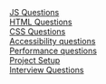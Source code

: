 <html>
<head>
</head>
<body>
<a href="/src/js/jsqanda.md"> JS Questions </a> <br>
<a href="/src/html/htmlqanda.md">  HTML Questions</a> <br>
<a href="/src/css/cssqanda.md"> CSS Questions</a> <br>
<a href="/src/accessibility/accessibilityqanda.md"> Accessibility questions</a> <br>
<a href="/src/performance/performanceqanda.md"> Performance questions </a> <br>
<a href="/src/projectSetup/projectSetup.md">Project Setup </a> <br>
<a href="/src/interview/interviewQuestions.md">Interview Questions </a> <br>
</body>
</html>
